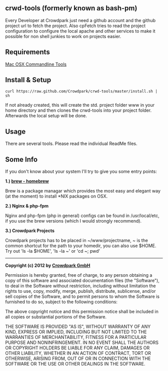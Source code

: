 crwd-tools (formerly known as bash-pm)
----

Every Developer at Crowdpark just need a github account and the github project url to fetch the project. Also cpFetch tries to read the project configuration to configure the local apache and other services to make it possible for non shell junkies to work on projects easier.

**Requirements**
----

[Mac OSX Commandline Tools](developer.apple.com)

**Install & Setup**
----

	curl https://raw.github.com/Crowdpark/crwd-tools/master/install.sh | sh

If not already created, this will create the std. project folder www in your home directory and then clones the crwd-tools into your project folder. Afterwards the local setup will be done.

**Usage**
----

There are several tools. Please read the individual ReadMe files.

**Some Info**
----
If you don't know about your system I'll try to give you some entry points:

**1.) [brew - homebrew](https://github.com/mxcl/homebrew)**

Brew is a package managar which provides the most easy and elegant way (at the moment) to install *NIX packages on OSX.

**2.) Nginx & php-fpm**

Nginx and php-fpm (php in general) configs can be found in /usr/local/etc, if you use the brew versions (which I would strongly recommend).

**3.) Crowdpark Projects**

Crowdpark projects has to be placed in ~/www/projectname, ~ is the common shortcut for the path to your homedir, you can also use $HOME. Try out 'ls -la $HOME', 'ls -la ~' or 'cd ~; pwd'

----

**Copyright (c) 2012 by [Crowdpark GmbH](http://www.crowdpark.com)**

Permission is hereby granted, free of charge, to any person obtaining a copy of this software and associated documentation files (the "Software"), to deal in the Software without restriction, including without limitation the rights to use, copy, modify, merge, publish, distribute, sublicense, and/or sell copies of the Software, and to permit persons to whom the Software is furnished to do so, subject to the following conditions:

The above copyright notice and this permission notice shall be included in all copies or substantial portions of the Software.

THE SOFTWARE IS PROVIDED "AS IS", WITHOUT WARRANTY OF ANY KIND, EXPRESS OR IMPLIED, INCLUDING BUT NOT LIMITED TO THE WARRANTIES OF MERCHANTABILITY, FITNESS FOR A PARTICULAR PURPOSE AND NONINFRINGEMENT. IN NO EVENT SHALL THE AUTHORS OR COPYRIGHT HOLDERS BE LIABLE FOR ANY CLAIM, DAMAGES OR OTHER LIABILITY, WHETHER IN AN ACTION OF CONTRACT, TORT OR OTHERWISE, ARISING FROM, OUT OF OR IN CONNECTION WITH THE SOFTWARE OR THE USE OR OTHER DEALINGS IN THE SOFTWARE.
